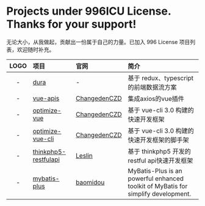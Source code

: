 Projects under 996ICU License. Thanks for your support!
===
无论大小，从我做起，贡献出一份属于自己的力量。已加入 996 License 项目列表，欢迎随时补充。

|LOGO|项目|官网|简介|
|:---:|:---|:---|:---|
|-| [dura](https://github.com/CN-YUANYU/dura) |-| 基于 redux、typescript 的前端数据流方案 |
| - | [vue-apis](https://github.com/ChangedenCZD/vue-apis) |[ChangedenCZD](https://github.com/ChangedenCZD)| 集成axios的vue插件 |
| - | [optimize-vue](https://github.com/ChangedenCZD/optimize-vue) |[ChangedenCZD](https://github.com/ChangedenCZD)| 基于 vue-cli 3.0 构建的快速开发框架 |
| - | [optimize-vue-cli](https://github.com/ChangedenCZD/optimize-vue-cli) |[ChangedenCZD](https://github.com/ChangedenCZD)| 基于 vue-cli 3.0 构建的快速开发框架的脚手架 |
| - | [thinkphp5-restfulapi](https://github.com/Leslin/thinkphp5-restfulapi) |[Leslin](https://github.com/Leslin)| 基于 thinkphp5 开发的restful api快速开发框架 |
| - | [mybatis-plus](https://github.com/baomidou/mybatis-plus) |[baomidou](https://github.com/baomidou)| MyBatis-Plus is an powerful enhanced toolkit of MyBatis for simplify development. |
